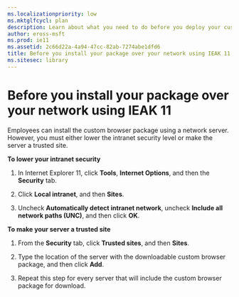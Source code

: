 ```yaml
---
ms.localizationpriority: low
ms.mktglfcycl: plan
description: Learn about what you need to do before you deploy your custom browser package using IEAK 11 over your network.
author: eross-msft
ms.prod: ie11
ms.assetid: 2c66d22a-4a94-47cc-82ab-7274abe1dfd6
title: Before you install your package over your network using IEAK 11 (Internet Explorer Administration Kit 11 for IT Pros)
ms.sitesec: library
---
```



# Before you install your package over your network using IEAK 11
Employees can install the custom browser package using a network server. However, you must either lower the intranet security level or make the server a trusted site.

**To lower your intranet security**

1. In Internet Explorer 11, click **Tools**, **Internet Options**, and then the **Security** tab.

2. Click **Local intranet**, and then **Sites**.

3. Uncheck **Automatically detect intranet network**, uncheck **Include all network paths (UNC)**, and then click **OK**.

**To make your server a trusted site**

1. From the **Security** tab, click **Trusted sites**, and then **Sites**.

2. Type the location of the server with the downloadable custom browser package, and then click **Add**.

3. Repeat this step for every server that will include the custom browser package for download.

